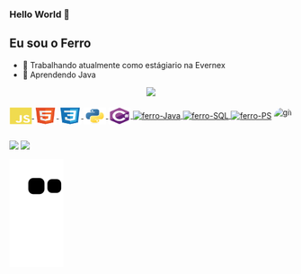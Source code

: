 ### Hello World 👋
## Eu sou o Ferro

- 🔭 Trabalhando atualmente como estágiario na Evernex
- 🌱 Aprendendo Java
<div align="center">
  <a href="https://github.com/ferropng">
  <img height="180em" src="https://github-readme-stats.vercel.app/api?username=ferropng&show_icons=true&theme=tokyonight&include_all_commits=true&count_private=true"/>
</div>
  <div style="display: inline_block"><br>
  <img align="center" alt="ferro-Js" height="30" width="40" src="https://raw.githubusercontent.com/devicons/devicon/master/icons/javascript/javascript-plain.svg">
  <img align="center" alt="ferro-HTML" height="30" width="40" src="https://raw.githubusercontent.com/devicons/devicon/master/icons/html5/html5-original.svg">
  <img align="center" alt="ferro-CSS" height="30" width="40" src="https://raw.githubusercontent.com/devicons/devicon/master/icons/css3/css3-original.svg">
  <img align="center" alt="ferro-Python" height="30" width="40" src="https://raw.githubusercontent.com/devicons/devicon/master/icons/python/python-original.svg">
  <img align="center" alt="ferro-Csharp" height="30" width="40" src="https://raw.githubusercontent.com/devicons/devicon/master/icons/csharp/csharp-original.svg">
  <img align="center" alt="ferro-Java" height="30" width="40" src="https://cdn.jsdelivr.net/gh/devicons/devicon/icons/java/java-plain.svg">
  <img align="center" alt="ferro-SQL" height="30" width="40" src="https://cdn.jsdelivr.net/gh/devicons/devicon/icons/mysql/mysql-original.svg">
  <img align="center" alt="ferro-PS" height="30" width="40" src="https://cdn.jsdelivr.net/gh/devicons/devicon/icons/photoshop/photoshop-plain.svg">
  <img align="right" alt="gif" height="150" style="border-radius:50px;" src="https://cdn.discordapp.com/attachments/512461106631933963/974065237777072158/Bored_Anime_GIF_-_Bored_Anime_Anime_Girl_-_Discover__Share_GIFs.gif">
  </div>
  
  ## 
  
  <div> 
  <a href="https://www.instagram.com/ferro.png/" target="_blank"><img src="https://img.shields.io/badge/-Instagram-%23E4405F?style=for-the-badge&logo=instagram&logoColor=white" target="_blank"></a>
  <a href="https://www.linkedin.com/in/eduardo-ferro-b05680217/" target="_blank"><img src="https://img.shields.io/badge/-LinkedIn-%230077B5?style=for-the-badge&logo=linkedin&logoColor=white" target="_blank"></a> 
    
![Snake animation](https://github.com/ferropng/ferropng/blob/output/github-contribution-grid-snake.svg)
  </div>
 
